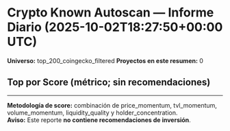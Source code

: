 # Crypto Known Autoscan — Informe Diario (2025-10-02T18:27:50+00:00 UTC)

**Universo:** top_200_coingecko_filtered
**Proyectos en este resumen:** 0

## Top por Score (métrico; sin recomendaciones)


---

**Metodología de score:** combinación de price_momentum, tvl_momentum, volume_momentum, liquidity_quality y holder_concentration.  
**Aviso:** Este reporte **no contiene recomendaciones de inversión**.